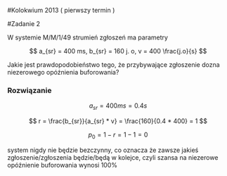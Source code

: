 #Kolokwium 2013 ( pierwszy termin )

#Zadanie 2

W systemie M/M/1/49 strumień zgłoszeń ma parametry 

$$ a_{sr} = 400 ms, b_{sr} = 160 j. o, v = 400 \frac{j.o}{s} $$

Jakie jest prawdopodobieństwo tego, że przybywające zgłoszenie dozna niezerowego opóźnienia buforowania? 

### Rozwiązanie 

$$ a_{sr} = 400 ms = 0.4 s $$

$$ r = \frac{b_{sr}}{a_{sr} * v} = \frac{160}{0.4 * 400} = 1 $$

$$ p_0 = 1 - r = 1 - 1 = 0 $$

system nigdy nie będzie bezczynny, co oznacza że zawsze jakieś zgłoszenie/zgłoszenia będzie/będą w kolejce, czyli szansa na niezerowe opóźnienie buforowania wynosi 100%
